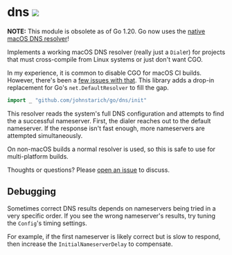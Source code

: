 # dns <a href="https://johnstarich.com/go/dns"><img src="https://img.shields.io/badge/gopages-reference-%235272B4" /></a>

**NOTE:** This module is obsolete as of Go 1.20. Go now uses the [native macOS DNS resolver][golang-issue]!

Implements a working macOS DNS resolver (really just a `Dial`er) for projects that must cross-compile from Linux systems or just don't want CGO.

In my experience, it is common to disable CGO for macOS CI builds. However, there's been a [few issues with that][golang-issue]. This library adds a drop-in replacement for Go's `net.DefaultResolver` to fill the gap.

```go
import _ "github.com/johnstarich/go/dns/init"
```

This resolver reads the system's full DNS configuration and attempts to find the a successful nameserver. First, the dialer reaches out to the default nameserver. If the response isn't fast enough, more nameservers are attempted simultaneously.

On non-macOS builds a normal resolver is used, so this is safe to use for multi-platform builds.

Thoughts or questions? Please [open an issue](https://github.com/JohnStarich/go/issues/new) to discuss.

[golang-issue]: https://github.com/golang/go/issues/12524

## Debugging

Sometimes correct DNS results depends on nameservers being tried in a very specific order.
If you see the wrong nameserver's results, try tuning the `Config`'s timing settings.

For example, if the first nameserver is likely correct but is slow to respond, then increase the `InitialNameserverDelay` to compensate.
